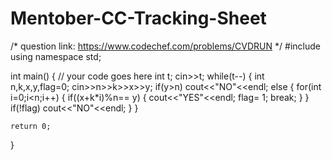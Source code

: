# Mentober-CC-Tracking-Sheet
/* question link: https://www.codechef.com/problems/CVDRUN */
#include <iostream>
using namespace std;

int main() {
	// your code goes here
int t; 
cin>>t; 
while(t--)
{
    int n,k,x,y,flag=0; 
    cin>>n>>k>>x>>y; 
    if(y>n)
    cout<<"NO"<<endl; 
    else
    {
        for(int i=0;i<n;i++)
        {
            if((x+k*i)%n== y)
            {
            cout<<"YES"<<endl;
            flag= 1; 
            break; 
            }
        }
        if(!flag)
        cout<<"NO"<<endl; 
    }
}
	    
	
	return 0;
}
